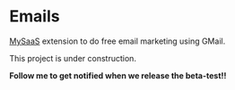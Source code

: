 # Emails
[MySaaS](https://github.com/leandrosardi/mysaas) extension to do free email marketing using GMail.

This project is under construction.

**Follow me to get notified when we release the beta-test!!**
